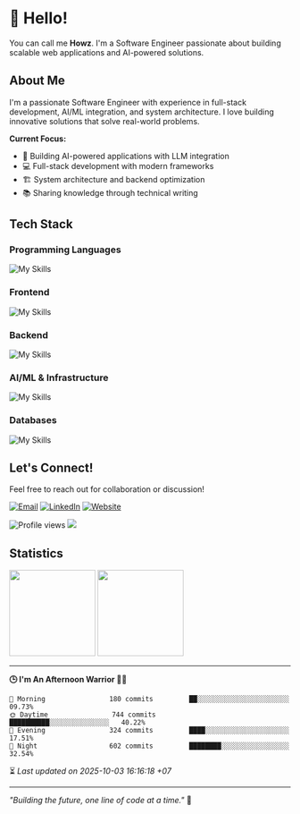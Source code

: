 # 👋 Hello!

You can call me **Howz**. I'm a Software Engineer passionate about building scalable web applications and AI-powered solutions.

## About Me

I'm a passionate Software Engineer with experience in full-stack development, AI/ML integration, and system architecture. I love building innovative solutions that solve real-world problems.

**Current Focus:**

- 🚀 Building AI-powered applications with LLM integration
- 💻 Full-stack development with modern frameworks
- 🏗️ System architecture and backend optimization
- 📚 Sharing knowledge through technical writing

## Tech Stack

### Programming Languages

![My Skills](https://skillicons.dev/icons?i=js,ts,php,py)

### Frontend

![My Skills](https://skillicons.dev/icons?i=react,vue,nextjs,tailwind,bootstrap)

### Backend

![My Skills](https://skillicons.dev/icons?i=laravel,expressjs,nestjs,fastapi)

### AI/ML & Infrastructure

![My Skills](https://skillicons.dev/icons?i=terraform,aws,docker,kubernetes)

### Databases

![My Skills](https://skillicons.dev/icons?i=mysql,postgresql,firebase)

## Let's Connect!

Feel free to reach out for collaboration or discussion!

[![Email](https://img.shields.io/badge/Email-me@howznguyen.dev-blue?style=flat&logo=gmail)](mailto:me@howznguyen.dev)
[![LinkedIn](https://img.shields.io/badge/LinkedIn-Connect-blue?style=flat&logo=linkedin)](https://linkedin.com/in/howznguyen)
[![Website](https://img.shields.io/badge/Website-howz.dev-green?style=flat&logo=vercel)](https://howz.dev)

![Profile views](https://komarev.com/ghpvc/?username=howznguyen&color=blue)
![](https://hit.yhype.me/github/profile?user_id=howznguyen)

## Statistics

<div>
  <a href="https://github.com/howznguyen?tab=repositories&q=&type=&language=&sort=stargazers"><img height="154" src="https://github-readme-stats.vercel.app/api?username=howznguyen&show_icons=true&theme=react&count_private=true&hide=contribs" /></a>
  <img height="154" src="https://github-readme-stats.vercel.app/api/top-langs/?username=howznguyen&layout=compact&theme=react&hide=php&langs_count=6" />
</div>

---

<!--START_SECTION:readme-stats-->
**🕒 I'm An Afternoon Warrior 🥷🏻**

```text
🌅 Morning                180 commits         ██░░░░░░░░░░░░░░░░░░░░░░░   09.73%
🌞 Daytime                744 commits         ██████████░░░░░░░░░░░░░░░   40.22%
🌆 Evening                324 commits         ████░░░░░░░░░░░░░░░░░░░░░   17.51%
🌙 Night                  602 commits         ████████░░░░░░░░░░░░░░░░░   32.54%
```



⏳ *Last updated on 2025-10-03 16:16:18 +07*
<!--END_SECTION:readme-stats-->

---

_"Building the future, one line of code at a time."_ 🚀
